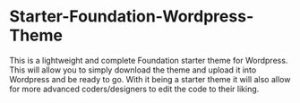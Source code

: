 # Starter-Foundation-Wordpress-Theme
This is a lightweight and complete Foundation starter theme for Wordpress. This will allow you to simply download the theme and upload it into Wordpress and be ready to go. With it being a starter theme it will also allow for more advanced coders/designers to edit the code to their liking.
